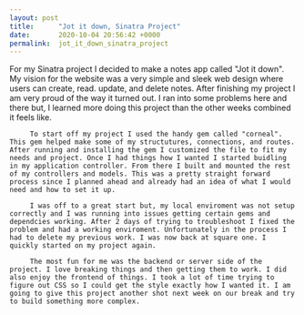 ```yaml
---
layout: post
title:      "Jot it down, Sinatra Project"
date:       2020-10-04 20:56:42 +0000
permalink:  jot_it_down_sinatra_project
---
```



 For my Sinatra project I decided to make a notes app called "Jot it down".  My vision for the website was a very simple and sleek web design where users can create, read. update, and delete notes. After finishing my project I am very proud of the way it turned out. I ran into some problems here and there but, I learned more doing this project than the other weeks combined it feels like. 
		 
		 To start off my project I used the handy gem called "corneal". This gem helped make some of my structutures, connections, and routes. After running and installing the gem I customized the file to fit my needs and project. Once I had things how I wanted I started buidling in my application controller. From there I built and mounted the rest of my controllers and models. This was a pretty straight forward process since I planned ahead and already had an idea of what I would need and how to set it up. 
		 
		 I was off to a great start but, my local enviroment was not setup correctly and I was running into issues getting certain gems and dependcies working. After 2 days of trying to troubleshoot I fixed the problem and had a working enviroment. Unfortunately in the process I had to delete my previous work. I was now back at square one. I quickly started on my project again. 
		 
		 The most fun for me was the backend or server side of the project. I love breaking things and then getting them to work. I did also enjoy the frontend of things. I took a lot of time trying to figure out CSS so I could get the style exactly how I wanted it. I am going to give this project another shot next week on our break and try to build something more complex. 

